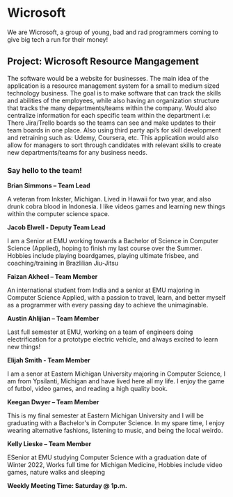 # Wicrosoft
We are Wicrosoft, a group of young, bad and rad programmers coming to give big tech a run for their money!

## Project: Wicrosoft Resource Mangagement
The software would be a website for businesses. The main idea of the application is a resource management system for a small to medium sized technology business. The goal is to make software that can track the skills and abilities of the employees, while also having an organization structure that tracks the many departments/teams within the company. Would also centralize information for each specific team within the department i.e: There Jira/Trello boards so the teams can see and make updates to their team boards in one place. Also using third party api’s for skill development and retraining such as: Udemy, Coursera, etc. This application would also allow for managers to sort through candidates with relevant skills to create new departments/teams for any business needs.

### Say hello to the team!
**Brian Simmons – Team Lead**

A veteran from Inkster, Michigan. Lived in Hawaii for two year, and also drunk cobra blood in Indonesia. I like videos games and learning new things within the computer science space.

**Jacob Elwell - Deputy Team Lead**

I am a Senior at EMU working towards a Bachelor of Science in Computer Science (Applied), hoping to finish my last course over the Summer. Hobbies include playing boardgames, playing ultimate frisbee, and coaching/training in Brazlilian Jiu-Jitsu

**Faizan Akheel – Team Member**

An international student from India and a senior at EMU majoring in Computer Science Applied, with a passion to travel, learn, and better myself as a programmer with every passing day to achieve the unimaginable.

**Austin Ahlijian – Team Member**

Last full semester at EMU, working on a team of engineers doing electrification for a prototype electric vehicle, and always excited to learn new things!

**Elijah Smith - Team Member**

I am a senor at Eastern Michigan University majoring in Computer Science, I am from Ypsilanti, Michigan and have lived here all my life. I enjoy the game of futbol, video games, and reading a high quality book.

**Keegan Dwyer – Team Member**

This is my final semester at Eastern Michigan University and I will be graduating with a Bachelor's in Computer Science. In my spare time, I enjoy wearing alternative fashions, listening to music, and being the local weirdo.


**Kelly Lieske – Team Member**

ESenior at EMU studying Computer Science with a graduation date of Winter 2022, Works full time for Michigan Medicine, Hobbies include video games, nature walks and sleeping


**Weekly Meeting Time: Saturday @ 1p.m.**
